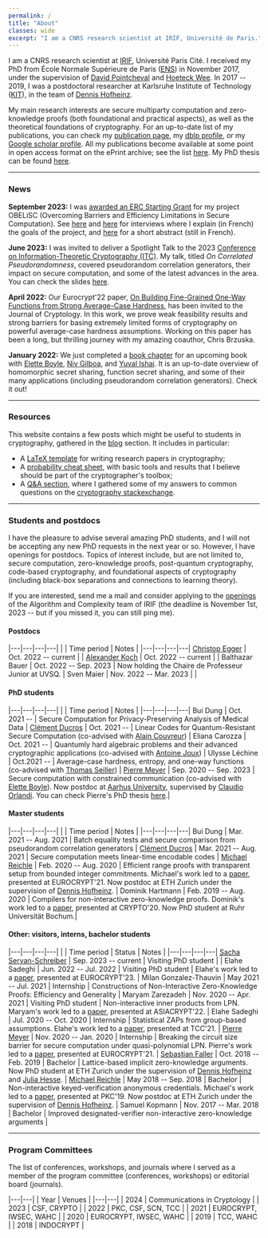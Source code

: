 ```yaml
---
permalink: /
title: "About"
classes: wide
excerpt: "I am a CNRS research scientist at IRIF, Université de Paris."
---
```


<style>
div {
  text-align: justify;
  text-justify: inter-word;
}
</style>

I am a CNRS research scientist at [IRIF][irif], Université Paris Cité. I received my PhD from École Normale Supérieure de Paris ([ENS][ens]) in November 2017, under the supervision of [David Pointcheval](https://www.di.ens.fr/david.pointcheval/index.php) and [Hoeteck Wee](https://www.di.ens.fr/~wee/). In 2017 -- 2019, I was a postdoctoral researcher at Karlsruhe Institute of Technology ([KIT][kit]), in the team of [Dennis Hofheinz](https://people.inf.ethz.ch/dhofheinz/).


My main research interests are secure multiparty computation and zero-knowledge proofs (both foundational and practical aspects), as well as the theoretical foundations of cryptography. For an up-to-date list of my publications, you can check my [publication page][publications], my [dblp profile][dblp], or my [Google scholar profile][scholar]. All my publications become available at some point in open access format on the ePrint archive; see the list [here](https://eprint.iacr.org/search?q=&title=&authors=geoffroy+couteau). My PhD thesis can  be found [here](/assets/pdf/thesis.pdf).

---

### News

**September 2023:** I was [awarded an ERC Starting Grant](https://erc.europa.eu/sites/default/files/2023-09/erc_2023-stg-results_pe.pdf) for my project OBELiSC (Overcoming Barriers and Efficiency Limitations in Secure Computation). See [here](https://www.ins2i.cnrs.fr/fr/cnrsinfo/geoffroy-couteau-une-erc-pour-pousser-la-securite-des-donnees) and [here](https://www.irif.fr/portraits/erc_geoffroy_couteau) for interviews where I explain (in French) the goals of the project, and [here](https://u-paris.fr/cinq-nouveaux-erc-starting-grants-dans-les-laboratoires-duniversite-paris-cite/) for a short abstract (still in French).

**June 2023:** I was invited to deliver a Spotlight Talk to the 2023 [Conference on Information-Theoretic Cryptography (ITC)](https://itcrypto.github.io/2023/index.html). My talk, titled *On Correlated Pseudorandomness*, covered pseudorandom correlation generators, their impact on secure computation, and some of the latest advances in the area. You can check the slides [here](/assets/slides/itc_2023.pdf).

**April 2022:** Our Eurocrypt'22 paper, [On Building Fine-Grained One-Way Functions from Strong Average-Case Hardness](https://eprint.iacr.org/2020/1326.pdf), has been invited to the Journal of Cryptology. In this work, we prove weak feasibility results and strong barriers for basing extremely limited forms of cryptography on powerful average-case hardness assumptions. Working on this paper has been a long, but thrilling journey with my amazing coauthor, Chris Brzuska.

**January 2022:** We just completed a [book chapter](/assets/pdf/HSS_FSS.pdf) for an upcoming book with [Elette Boyle](https://cs.idc.ac.il/~elette/), [Niv Gilboa](https://www.bgu.ac.il/~gilboan/), and [Yuval Ishai](https://www.cs.technion.ac.il/~yuvali/). It is an up-to-date overview of homomorphic secret sharing, function secret sharing, and some of their many applications (including pseudorandom correlation generators). Check it out!

---

### Resources

This website contains a few posts which might be useful to students in cryptography, gathered in the [blog](/blog) section. It includes in particular:

- A [LaTeX template](/latex/) for writing research papers in cryptography;
- A [probability cheat sheet](/cheat-sheet/), with basic tools and results that I believe should be part of the cryptographer's toolbox;
- A [Q&A section](/QA/), where I gathered some of my answers to common questions on the [cryptography stackexchange](https://crypto.stackexchange.com/).

---

### Students and postdocs

<!--I have fundings for several master internships, research visits, or PhDs. I am always looking for candidates with a strong academic record to work on projects related to secure computation, zero-knowledge proofs, or foundational aspects of cryptography. Interested? Drop me a mail!-->

<!--Currently, I am specifically looking for a master student to work on a project related to secure computation and coding theory during the period March 2021 -- September 2021 (other periods can be envisioned depending on the student constraints). There is a possibility of continuing this internship as a PhD. You might want to check the [internship proposal](/assets/pdf/internship_codes.pdf).-->

I have the pleasure to advise several amazing PhD students, and I will not be accepting any new PhD requests in the next year or so. However, I have openings for postdocs. Topics of interest include, but are not limited to, secure computation, zero-knowledge proofs, post-quantum cryptography, code-based cryptography, and foundational aspects of cryptography (including black-box separations and connections to learning theory).

If you are interested, send me a mail and consider applying to the [openings](https://www.irif.fr/postes/postdoc) of the Algorithm and Complexity team of IRIF (the deadline is November 1st, 2023 -- but if you missed it, you can still ping me).

#### Postdocs

|---|---|---|---|
|  | Time period | Notes |
|---|---|---|---|
[Christop Egger](https://christoph-egger.org/) | Oct. 2022 -- current | |
[Alexander Koch](https://alex-koch.gitlab.io/) | Oct. 2022 -- current | |
Balthazar Bauer | Oct. 2022 -- Sep. 2023 | Now holding the Chaire de Professeur Junior at UVSQ. |
Sven Maier | Nov. 2022 -- Mar. 2023 | |

#### PhD students

|---|---|---|---|
| | Time period | Notes |
|---|---|---|---|
Bui Dung | Oct. 2021 -- | Secure Computation for Privacy-Preserving Analysis of Medical Data |
[Clément Ducros](https://www.irif.fr/users/cducros/index) | Oct. 2021 -- | Linear Codes for Quantum-Resistant Secure Computation (co-advised with [Alain Couvreur](https://www.lix.polytechnique.fr/Labo/Alain.Couvreur/)) |
Eliana Carozza | Oct. 2021 -- | Quantumly hard algebraic problems and their advanced cryptographic applications (co-advised with [Antoine Joux](https://webusers.imj-prg.fr/~antoine.joux/)) |
Ulysse Léchine |  Oct.2021 -- | Average-case hardness, entropy, and one-way functions (co-advised with [Thomas Seiller](https://www.seiller.org/)) |
[Pierre Meyer](https://cs.idc.ac.il/~pierre.meyer/) | Sep. 2020 -- Sep. 2023 | Secure computation with constrained communication (co-advised with [Elette Boyle](https://cs.idc.ac.il/~elette/)). Now postdoc at [Aarhus University](https://www.cs.au.dk/~orlandi/cryptogroup/), supervised by [Claudio Orlandi](https://users-cs.au.dk/orlandi/). You can check Pierre's PhD thesis [here](https://cs.idc.ac.il/~pierre.meyer/Documents/PhD-Pierre-Meyer.pdf).|

#### Master students

|---|---|---|---|
| | Time period | Notes |
|---|---|---|---|
Bui Dung | Mar. 2021 -- Aug. 2021 | Batch equality tests and secure comparison from pseudorandom correlation generators |
[Clément Ducros](https://www.irif.fr/users/cducros/index) | Mar. 2021 -- Aug. 2021 | Secure computation meets linear-time encodable codes |
[Michael Reichle](https://www.di.ens.fr/michael.reichle/) | Feb. 2020 -- Aug. 2020 | Efficient range proofs with transparent setup from bounded integer commitments. Michael's work led to a [paper](https://eprint.iacr.org/2021/540.pdf), presented at EUROCRYPT'21. Now postdoc at ETH Zurich under the supervision of [Dennis Hofheinz](https://people.inf.ethz.ch/dhofheinz/). |
Dominik Hartmann | Feb. 2019 -- Aug. 2020 | Compilers for non-interactive zero-knowledge proofs. Dominik's work led to a [paper](https://eprint.iacr.org/2020/286.pdf), presented at CRYPTO'20. Now PhD student at Ruhr Universität Bochum.|

#### Other: visitors, interns, bachelor students

|---|---|---|---|
| | Time period | Status | Notes |
|---|---|---|---|
[Sacha Servan-Schreiber](https://sachaservanschreiber.com/) | Sep. 2023 -- current | Visiting PhD student | |
Elahe Sadeghi | Jun. 2022 -- Jul. 2022 | Visiting PhD student | Elahe's work led to a [paper](https://eprint.iacr.org/2023/571), presented at EUROCRYPT'23. |
Milan Gonzalez-Thauvin | May 2021 -- Jul. 2021 | Internship | Constructions of Non-Interactive Zero-Knowledge Proofs: Efficiency and Generality |
Maryam Zarezadeh | Nov. 2020 -- Apr. 2021 | Visiting PhD student | Non-interactive inner products from LPN. Maryam's work led to a [paper](https://eprint.iacr.org/2023/072), presented at ASIACRYPT'22. |
Elahe Sadeghi | Jul. 2020 -- Oct. 2020 | Internship | Statistical ZAPs from group-based assumptions. Elahe's work led to a [paper](https://eprint.iacr.org/2021/688), presented at TCC'21. |
[Pierre Meyer](https://cs.idc.ac.il/~pierre.meyer/) | Nov. 2020 -- Jan. 2020 | Internship | Breaking the circuit size barrier for secure computation under quasi-polynomial LPN. Pierre's work led to a [paper](https://eprint.iacr.org/2021/943), presented at EUROCRYPT'21. |
[Sebastian Faller](https://researcher.ibm.com/researcher/view.php?person=ibm-Sebastian.Faller) | Oct. 2018 -- Feb. 2019 | Bachelor | Lattice-based implicit zero-knowledge arguments. Now PhD student at ETH Zurich under the supervision of [Dennis Hofheinz](https://people.inf.ethz.ch/dhofheinz/) and [Julia Hesse](https://juliahesse.de/). |
[Michael Reichle](https://www.di.ens.fr/michael.reichle/) | May 2018 -- Sep. 2018 | Bachelor | Non-interactive keyed-verification anonymous credentials. Michael's work led to a [paper](https://eprint.iacr.org/2019/117), presented at PKC'19. Now postdoc at ETH Zurich under the supervision of [Dennis Hofheinz](https://people.inf.ethz.ch/dhofheinz/). |
Samuel Kopmann | Nov. 2017 -- Mar. 2018 | Bachelor |  Improved designated-verifier non-interactive zero-knowledge arguments |

---

### Program Committees

The list of conferences, workshops, and journals where I served as a member of the program committee (conferences, workshops) or editorial board (journals).

|---|---|
| Year  | Venues |
|---|---|
| 2024 | Communications in Cryptology |
| 2023 | CSF, CRYPTO |
| 2022 | PKC, CSF, SCN, TCC |
| 2021 | EUROCRYPT, IWSEC, WAHC |
| 2020 | EUROCRYPT, IWSEC, WAHC |
| 2019 | TCC, WAHC |
| 2018 | INDOCRYPT |

[kit]: https://www.kit.edu/english/
[ens]: https://www.ens.psl.eu/
[irif]: https://www.irif.fr/
[publications]: /publications
[dblp]: https://dblp.uni-trier.de/pid/160/3912.html
[scholar]: https://scholar.google.fr/citations?user=iIOJNPYAAAAJ&hl=fr&oi=ao